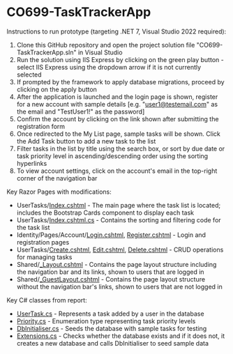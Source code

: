 # CO699-TaskTrackerApp
Instructions to run prototype (targeting .NET 7, Visual Studio 2022 required):
1. Clone this GitHub repository and open the project solution file "CO699-TaskTrackerApp.sln" in Visual Studio
2. Run the solution using IIS Express by clicking on the green play button - select IIS Express using the dropdown arrow if it is not currently selected
3. If prompted by the framework to apply database migrations, proceed by clicking on the apply button
4. After the application is launched and the login page is shown, register for a new account with sample details [e.g. "user1@testemail.com" as the email and "TestUser1!" as the password]
5. Confirm the account by clicking on the link shown after submitting the registration form
6. Once redirected to the My List page, sample tasks will be shown. Click the Add Task button to add a new task to the list
7. Filter tasks in the list by title using the search box, or sort by due date or task priority level in ascending/descending order using the sorting hyperlinks 
8. To view account settings, click on the account's email in the top-right corner of the navigation bar

Key Razor Pages with modifications:
- UserTasks/[Index.cshtml](CO699-TaskTrackerApp/Pages/UserTasks/Index.cshtml) - The main page where the task list is located; includes the Bootstrap Cards component to display each task
- UserTasks/[Index.cshtml.cs](CO699-TaskTrackerApp/Pages/UserTasks/Index.cshtml.cs) - Contains the sorting and filtering code for the task list
- Identity/Pages/Account/[Login.cshtml](CO699-TaskTrackerApp/Areas/Identity/Pages/Account/Login.cshtml), [Register.cshtml](CO699-TaskTrackerApp/Areas/Identity/Pages/Account/Register.cshtml) - Login and registration pages
- UserTasks/[Create.cshtml](CO699-TaskTrackerApp/Pages/UserTasks/Create.cshtml), [Edit.cshtml](CO699-TaskTrackerApp/Pages/UserTasks/Edit.cshtml), [Delete.cshtml](CO699-TaskTrackerApp/Pages/UserTasks/Delete.cshtml) - CRUD operations for managing tasks
- Shared/[_Layout.cshtml](CO699-TaskTrackerApp/Pages/Shared/_Layout.cshtml) - Contains the page layout structure including the navigation bar and its links, shown to users that are logged in
- Shared/[_GuestLayout.cshtml](CO699-TaskTrackerApp/Pages/Shared/_GuestLayout.cshtml) - Contains the page layout structure without the navigation bar's links, shown to users that are not logged in

Key C# classes from report:
- [UserTask.cs](CO699-TaskTrackerApp/Models/UserTask.cs) - Represents a task added by a user in the database
- [Priority.cs](CO699-TaskTrackerApp/Models/Priority.cs) - Enumeration type representing task priority levels
- [DbInitialiser.cs](CO699-TaskTrackerApp/Data/DbInitialiser.cs) - Seeds the database with sample tasks for testing
- [Extensions.cs](CO699-TaskTrackerApp/Data/Extensions.cs) - Checks whether the database exists and if it does not, it creates a new database and calls DbInitialiser to seed sample data
